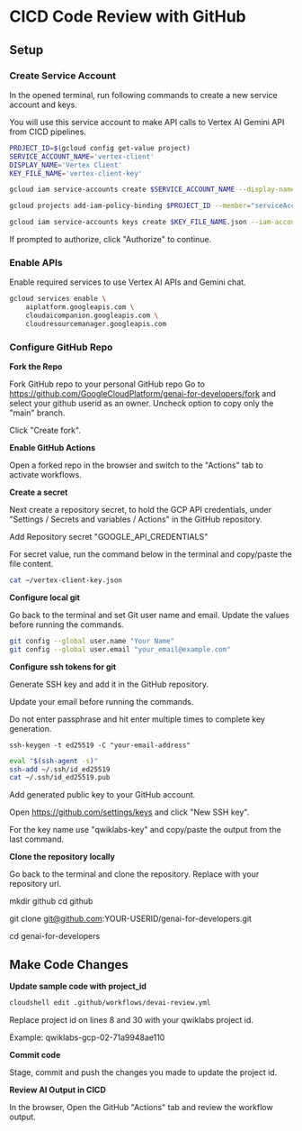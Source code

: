 # CICD Code Review with GitHub

## Setup

### Create Service Account

In the opened terminal, run following commands to create a new service account and keys.

You will use this service account to make API calls to Vertex AI Gemini API from CICD pipelines.

```sh
PROJECT_ID=$(gcloud config get-value project)
SERVICE_ACCOUNT_NAME='vertex-client'
DISPLAY_NAME='Vertex Client'
KEY_FILE_NAME='vertex-client-key'

gcloud iam service-accounts create $SERVICE_ACCOUNT_NAME --display-name "$DISPLAY_NAME"

gcloud projects add-iam-policy-binding $PROJECT_ID --member="serviceAccount:$SERVICE_ACCOUNT_NAME@$PROJECT_ID.iam.gserviceaccount.com" --role="roles/aiplatform.admin" --condition None

gcloud iam service-accounts keys create $KEY_FILE_NAME.json --iam-account=$SERVICE_ACCOUNT_NAME@$PROJECT_ID.iam.gserviceaccount.com
```

If prompted to authorize, click "Authorize" to continue.

### Enable APIs
Enable required services to use Vertex AI APIs and Gemini chat.

```sh
gcloud services enable \
    aiplatform.googleapis.com \
    cloudaicompanion.googleapis.com \
    cloudresourcemanager.googleapis.com
```

### Configure GitHub Repo

**Fork the Repo**

Fork GitHub repo to your personal GitHub repo
Go to https://github.com/GoogleCloudPlatform/genai-for-developers/fork and select your github userid as an owner. Uncheck option to copy only the "main" branch.

Click "Create fork".

**Enable GitHub Actions**

Open a forked repo in the browser and switch to the "Actions" tab to activate workflows.

**Create a secret**

Next create a repository secret, to hold the GCP API credentials,  under "Settings / Secrets and variables / Actions" in the GitHub repository.

Add Repository secret "GOOGLE_API_CREDENTIALS"

For secret value, run the command below in the terminal and copy/paste the file content.

```sh
cat ~/vertex-client-key.json
```

**Configure local git**

Go back to the terminal and set Git user name and email. Update the values before running the commands.

```sh
git config --global user.name "Your Name"
git config --global user.email "your_email@example.com"

```


**Configure ssh tokens for git**

Generate SSH key and add it in the GitHub repository.

Update your email before running the commands.

Do not enter passphrase and hit enter multiple times to complete key generation.

`ssh-keygen -t ed25519 -C "your-email-address"`

```sh
eval "$(ssh-agent -s)"
ssh-add ~/.ssh/id_ed25519
cat ~/.ssh/id_ed25519.pub
```

Add generated public key to your GitHub account.

Open https://github.com/settings/keys and click "New SSH key".

For the key name use "qwiklabs-key" and copy/paste the output from the last command.

**Clone the repository locally**

Go back to the terminal and clone the repository. Replace with your repository url.

mkdir github
cd github

git clone git@github.com:YOUR-USERID/genai-for-developers.git

cd genai-for-developers

## Make Code Changes

**Update sample code with project_id**

```sh
cloudshell edit .github/workflows/devai-review.yml 
```

Replace project id on lines 8 and 30 with your qwiklabs project id.

Example: qwiklabs-gcp-02-71a9948ae110

**Commit code**

Stage, commit and push the changes you made to update the project id.

**Review AI Output in CICD**

In the browser, Open the GitHub "Actions" tab and review the workflow output.
